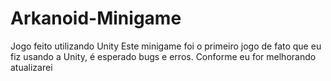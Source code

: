 # Arkanoid-Minigame
Jogo feito utilizando Unity 
Este minigame foi o primeiro jogo de fato que eu fiz usando a Unity, é esperado bugs e erros. Conforme eu for melhorando atualizarei
